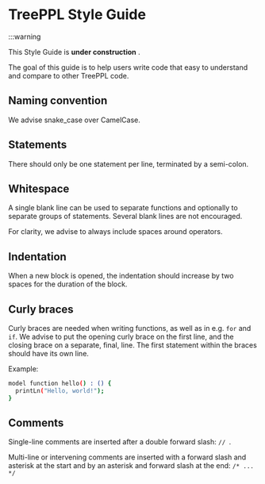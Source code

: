 # TreePPL Style Guide

:::warning

This Style Guide is **under construction** .

The goal of this guide is to help users write code that easy to understand and compare to other TreePPL code. 


## Naming convention
We advise snake_case over CamelCase.


## Statements
There should only be one statement per line, terminated by a semi-colon. 


## Whitespace
A single blank line can be used to separate functions and optionally to separate groups of statements. Several blank lines are not encouraged. 

For clarity, we advise to always include spaces around operators.


## Indentation
When a new block is opened, the indentation should increase by two spaces for the duration of the block.


## Curly braces
Curly braces are needed when writing functions, as well as in e.g. `for` and `if`. We advise to put the opening curly brace on the first line, and the closing brace on a separate, final, line. The first statement within the braces should have its own line. 

Example:

```bash
model function hello() : () { 
  printLn("Hello, world!");
}
```

## Comments
Single-line comments are inserted after a double forward slash:  `// `. 

Multi-line or intervening comments are inserted with a forward slash and asterisk at the start and by an asterisk and forward slash at the end: `/* ... */ `




